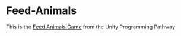 # Feed-Animals
This is the [Feed Animals Game](https://learn.unity.com/tutorial/unit-2-introduction?uv=2020.3&pathwayId=5f7e17e1edbc2a5ec21a20af&missionId=5f71fe63edbc2a00200e9de0&projectId=5cdcc312edbc2a24a41671e6#5d1ba822edbc2a002175788d) from the Unity Programming Pathway
